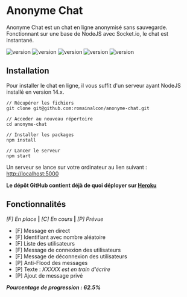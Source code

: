 # Anonyme Chat

Anonyme Chat est un chat en ligne anonymisé sans sauvegarde. Fonctionnant sur une base de NodeJS avec Socket.io, le chat est instantané.

![version](https://img.shields.io/badge/version-1.0.1-green)
![version](https://img.shields.io/badge/NodeJS-14.x-yellow)
![version](https://img.shields.io/badge/express-4.17.1-brightgreen)
![version](https://img.shields.io/badge/faker-5.3.1-red)
![version](https://img.shields.io/badge/socket.io-3.1.1-orange)

## Installation

Pour installer le chat en ligne, il vous suffit d'un serveur ayant NodeJS installé en version 14.x.

```
// Récupérer les fichiers
git clone git@github.com:romainalcon/anonyme-chat.git

// Acceder au nouveau répertoire
cd anonyme-chat

// Installer les packages
npm install

// Lancer le serveur
npm start
```

Un serveur se lance sur votre ordinateur au lien suivant : [http://localhost:5000](http://localhost:5000)

__Le dépôt GitHub contient déjà de quoi déployer sur [Heroku](https://www.heroku.com/)__

## Fonctionnalités

*[F] En place* __|__ *[C] En cours* __|__ *[P] Prévue*
* [F] Message en direct
* [F] Identifiant avec nombre aléatoire
* [F] Liste des utilisateurs
* [F] Message de connexion des utilisateurs
* [F] Message de déconnexion des utilisateurs
* [P] Anti-Flood des messages
* [P] Texte : *XXXXX est en train d'écrire*
* [P] Ajout de message privé

__*Pourcentage de progression : 62.5%*__ 

